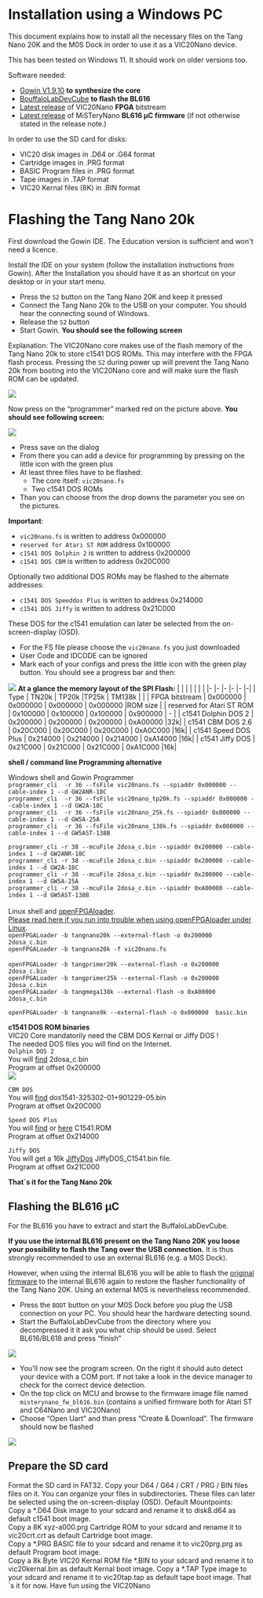 # Installation using a Windows PC

This document explains how to install all the necessary files on the
Tang Nano 20K and the M0S Dock in order to use it as a VIC20Nano
device.

This has been tested on Windows 11. It should work on older versions too.

Software needed:

  - [Gowin V1.9.10](https://www.gowinsemi.com/en/support/home/) **to synthesize the core**
  - [BouffaloLabDevCube](https://dev.bouffalolab.com/download) **to flash the BL616**
  - [Latest release](https://github.com/vossstef/vic20nano/releases/latest) of VIC20Nano **FPGA** bitstream
  - [Latest release](https://github.com/harbaum/MiSTeryNano/releases/latest) of MiSTeryNano **BL616 µC firmware** (if not otherwise stated in the release note.)

In order to use the SD card for disks:

  - VIC20 disk images in .D64 or .G64 format
  - Cartridge images in .PRG format
  - BASIC Program files in .PRG format
  - Tape images in .TAP format
  - VIC20 Kernal files (8K) in .BIN format

# Flashing the Tang Nano 20k

First download the Gowin IDE. The Education version is sufficient and
won't need a licence.

Install the IDE on your system (follow the installation instructions
from Gowin).  After the Installation you should have it as an shortcut
on your desktop or in your start menu.

 - Press the ```S2``` button on the Tang Nano 20K and keep it pressed
 - Connect the Tang Nano 20k to the USB on your computer. You should hear the connecting sound of Windows.
 - Release the ```S2``` button
 - Start Gowin. **You should see the following screen**

Explanation: The VIC20Nano core makes use of the flash memory of the
Tang Nano 20k to store c1541 DOS ROMs. This may interfere with the FPGA
flash process. Pressing the ```S2``` during power up will prevent the
Tang Nano 20k from booting into the VIC20Nano core and will make sure
the flash ROM can be updated.

![](https://github.com/vossstef/vic20nano/blob/main/.assets/gowin1.jpg)

Now press on the “programmer” marked red on the picture above. **You
should see following screen:**

![](https://github.com/vossstef/vic20nano/blob/main/.assets/device.png)

-   Press save on the dialog
-   From there you can add a device for programming by pressing on the little
    icon with the green plus
-   At least three files have to be flashed:
    - The core itself: ```vic20nano.fs```
    - Two c1541 DOS ROMs
-   Than you can choose from the drop downs the parameter you see on the
    pictures.

**Important**:

  - ```vic20nano.fs``` is written to address 0x000000
  - ```reserved for Atari ST ROM``` address 0x100000
  - ```c1541 DOS Dolphin 2``` is written to address 0x200000
  - ```c1541 DOS CBM``` is written to address 0x20C000

Optionally two additional DOS ROMs may be flashed to the alternate
addresses:

  - ```c1541 DOS Speeddos Plus``` is written to address 0x214000
  - ```c1541 DOS Jiffy``` is written to address 0x21C000

These DOS for the c1541 emulation can later be selected from the on-screen-display (OSD).
  - For the FS file please choose the ```vic20nano.fs``` you just downloaded
  - User Code and IDCODE can be ignored
  - Mark each of your configs and press the little icon with the green play
    button. You should see a progress bar and then:

![](https://github.com/vossstef/vic20nano/blob/main/.assets/c64_flash.png)
**At a glance the memory layout of the SPI Flash:**
|                           | |          |          |         | |
|-                          |-         |-         |-         |-        |-|
| Type                      | TN20k    | TP20k    |TP25k     | TM138k  | |
| FPGA bitstream            | 0x000000 | 0x000000 | 0x000000 | 0x000000 |ROM size |
| reserved for Atari ST ROM | 0x100000 | 0x100000 | 0x100000 | 0x900000 | - |
| c1541 Dolphin DOS 2       | 0x200000 | 0x200000 | 0x200000 | 0xA00000 |32k|
| c1541 CBM DOS 2.6         | 0x20C000 | 0x20C000 | 0x20C000 | 0xA0C000 |16k|
| c1541 Speed DOS Plus      | 0x214000 | 0x214000 | 0x214000 | 0xA14000 |16k|
| c1541 Jiffy DOS           | 0x21C000 | 0x21C000 | 0x21C000 | 0xA1C000 |16k|

**shell / command line Programming alternative**

Windows shell and Gowin Programmer<br>
```programmer_cli  -r 36 --fsFile vic20nano.fs --spiaddr 0x000000 --cable-index 1 --d GW2ANR-18C```<br>
```programmer_cli  -r 36 --fsFile vic20nano_tp20k.fs --spiaddr 0x000000 --cable-index 1 --d GW2A-18C```<br>
```programmer_cli  -r 36 --fsFile vic20nano_25k.fs --spiaddr 0x000000 --cable-index 1 --d GW5A-25A```<br>
```programmer_cli  -r 36 --fsFile vic20nano_138k.fs --spiaddr 0x000000 --cable-index 1 --d GW5AST-138B```<br>

```programmer_cli -r 38 --mcuFile 2dosa_c.bin --spiaddr 0x200000 --cable-index 1 --d GW2ANR-18C```<br>
```programmer_cli -r 38 --mcuFile 2dosa_c.bin --spiaddr 0x200000 --cable-index 1 --d GW2A-18C```<br>
```programmer_cli -r 38 --mcuFile 2dosa_c.bin --spiaddr 0x200000 --cable-index 1 --d GW5A-25A```<br>
```programmer_cli -r 38 --mcuFile 2dosa_c.bin --spiaddr 0xA00000 --cable-index 1 --d GW5AST-138B```<br><br>
Linux shell and [openFPGAloader](https://github.com/trabucayre/openFPGALoader).<br>
[Please read here if you run into trouble when using openFPGAloader under Linux](https://wiki.sipeed.com/hardware/en/tang/Tang-Nano-Doc/flash-in-linux.html).<br>
```openFPGALoader -b tangnano20k --external-flash -o 0x200000  2dosa_c.bin```<br>
```openFPGALoader -b tangnano20k -f vic20nano.fs```<br>
<br>
```openFPGALoader -b tangprimer20k --external-flash -o 0x200000  2dosa_c.bin```<br>
```openFPGALoader -b tangprimer25k --external-flash -o 0x200000  2dosa_c.bin```<br>
```openFPGALoader -b tangmega138k --external-flash -o 0xA00000  2dosa_c.bin```<br>

```openFPGALoader -b tangnano9k --external-flash -o 0x000000  basic.bin```<br>


**c1541 DOS ROM binaries** <br>
VIC20 Core mandatorily need the CBM DOS Kernal or Jiffy DOS !<br>
The needed DOS files you will find on the Internet.<br>
```Dolphin DOS 2```<br>
You will [find](https://e4aws.silverdr.com/projects/dolphindos2/) 2dosa_c.bin<br>
Program at offset 0x200000<br>
![](https://github.com/vossstef/vic20nano/blob/main/.assets/dolphin.png)

```CBM DOS```<br>
You will [find](https://sourceforge.net/p/vice-emu/code/HEAD/tree/trunk/vice/data/DRIVES/dos1541-325302-01%2B901229-05.bin) dos1541-325302-01+901229-05.bin<br>
Program at offset 0x20C000<br>

```Speed DOS Plus```<br>
You will [find](https://rr.pokefinder.org/wiki/Speed_DOS#Binaries) or [here](https://csdb.dk/release/?id=21767&show=summary) C1541.ROM<br>
Program at offset 0x214000<br>

```Jiffy DOS```<br>
You will get a 16k [JiffyDos](https://www.go4retro.com/products/jiffydos/) JiffyDOS_C1541.bin file.<br>
Program at offset 0x21C000<br>

**That´s it for the Tang Nano 20k**

## Flashing the BL616 µC

For the BL616 you have to extract and start the BuffaloLabDevCube. 

**If you use the internal BL616 present on the Tang Nano 20K you loose
your possibility to flash the Tang over the USB connection.** It is thus
strongly recommended to use an external BL616 (e.g. a M0S Dock).

However, when using the internal BL616 you will be able to flash the
[original firmware](https://github.com/harbaum/MiSTeryNano/blob/main/bl616/friend_20k)
to the internal BL616 again to restore the flasher functionality of
the Tang Nano 20K. Using an external M0S is nevertheless recommended.

-   Press the ```BOOT``` button on your M0S Dock before you plug the USB connection
    on your PC. You should hear the hardware detecting sound.
-   Start the BuffaloLabDevCube from the directory where you decompressed it it
    ask you what chip should be used. Select BL616/BL618 and press “finish”

![](https://github.com/vossstef/vic20nano/blob/main/.assets/buffstart.png)

- You'll now see the program screen. On the right it should auto detect your
  device with a COM port. If not take a look in the device manager to check for
  the correct device detection.
- On the top click on MCU and browse to the firmware image file named
  ```misterynano_fw_bl616.bin``` (contains a unified firmware both for Atari ST and C64Nano and VIC20Nano)
- Choose “Open Uart” and than press “Create & Download”. The firmware should now be
  flashed

![](https://github.com/vossstef/vic20nano/blob/main/.assets/bufffinish.png)

## Prepare the SD card

Format the SD card in FAT32. Copy your D64 / G64 / CRT / PRG / BIN files files on
it. You can organize your files in subdirectories. These files can later
be selected using the on-screen-display (OSD).
Default Mountpoints:  
Copy a *.D64 Disk image to your sdcard and rename it to disk8.d64 as default c1541 boot image.  
Copy a 8K xyz-a000.prg Cartridge ROM to your sdcard and rename it to vic20crt.crt as default Cartridge boot image.  
Copy a *.PRG BASIC file to your sdcard and rename it to vic20prg.prg as default Program boot image.  
Copy a 8k Byte VIC20 Kernal ROM file *.BIN to your sdcard and rename it to vic20kernal.bin as default Kernal boot image.
Copy a *.TAP Type image to your sdcard and rename it to vic20tap.tap as default tape boot image. 
That´s it for now. Have fun using the VIC20Nano
